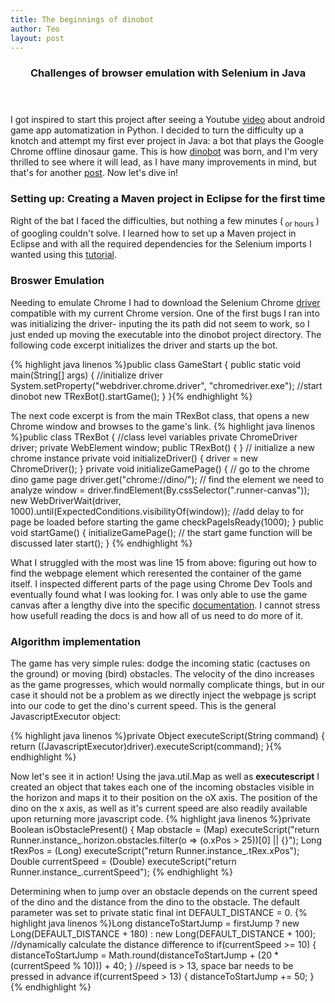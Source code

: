 ```yaml
---
title: The beginnings of dinobot
author: Teo
layout: post
---
```

<header> <h3> Challenges of browser emulation with Selenium in Java </h3> </header>
<p> I got inspired to start this project after seeing a Youtube <a href="https://www.youtube.com/watch?v=Du__JfXqsAs">video</a> about android game app automatization in Python. I decided to turn the difficulty up a knotch and attempt my first ever project in Java: a bot that plays the Google Chrome offline dinosaur game. This is how <a href="https://github.com/teopufulete/dinobot">dinobot</a> was born, and I'm very thrilled to see where it will lead, as I have many improvements in mind, but that's for another <a href="">post</a>. Now let's dive in! </p>

<h3>Setting up: Creating a Maven project in Eclipse for the first time</h3>
<p> Right of the bat I faced the difficulties, but nothing a few minutes (<sub> or hours </sub>) of googling couldn't solve. I learned how to set up a Maven project in Eclipse and with all the required dependencies for the Selenium imports I wanted using this <a href="https://www.techbeamers.com/create-selenium-webdriver-maven-project/">tutorial</a>. </p>

<h3>Broswer Emulation</h3>
<p> Needing to emulate Chrome I had to download the Selenium Chrome <a href="
https://chromedriver.chromium.org/downloads">driver</a> compatible with my current Chrome version. One of the first bugs I ran into was initializing the driver- inputing the its path did not seem to work, so I just ended up moving the executable into the dinobot project directory. The following code excerpt initializes the driver and starts up the bot. </p>
{% highlight java linenos %}public class GameStart {
	public static void main(String[] args) {
        //initialize driver
        System.setProperty("webdriver.chrome.driver", "chromedriver.exe");
        //start dinobot
        new TRexBot().startGame();
    }
}{% endhighlight %}

<p> The next code excerpt is from the main TRexBot class, that opens a new Chrome window and browses to the game's link.
{% highlight java linenos %}public class TRexBot {
  //class level variables 
	private ChromeDriver driver;
	private WebElement window;
    public TRexBot() {
    }
    // initialize a new chrome instance
    private void initializeDriver() {
    	driver =  new ChromeDriver();
    }
    private void initializeGamePage() {
      // go to the chrome dino game page
      driver.get("chrome://dino/");
      // find the element we need to analyze
      window = driver.findElement(By.cssSelector(".runner-canvas"));
      new WebDriverWait(driver, 1000).until(ExpectedConditions.visibilityOf(window));
	//add delay to for page be loaded before starting the game 
       checkPageIsReady(1000);
    }
    public void startGame() {
        initializeGamePage();
        // the start game function will be discussed later
        start();
    }
    {% endhighlight %}</p>

<p><span class="image left"><img src="{{'assets/images/dino.png' | relative_url }}" alt="" /></span>What I struggled with the most was line 15 from above: figuring out how to find the webpage element which reresented the container of the game itself. I inspected different parts of the page using Chrome Dev Tools and eventually found what I was looking for. I was only able to use the game canvas after a lengthy dive into the specific <a href="
https://www.selenium.dev/documentation/en/getting_started_with_webdriver/locating_elements/">documentation</a>. I cannot stress how usefull reading the docs is and how all of us need to do more of it. </p>
<p></p>
<p></p>

<h3>Algorithm implementation</h3>
<p> The game has very simple rules: dodge the incoming static (cactuses on the ground) or moving (bird) obstacles. The velocity of the dino increases as the game progresses, which would normally complicate things, but in our case it should not be a problem as we directly inject the webpage js script into our code to get the dino's current speed. This is the general JavascriptExecutor object: 

{% highlight java linenos %}private Object executeScript(String command) {
		return ((JavascriptExecutor)driver).executeScript(command);
		}{% endhighlight %}</p>

<p> Now let's see it in action! Using the java.util.Map as well as <b>executescript</b> I created an object that takes each one of the incoming obstacles visible in the horizon and maps it to their position on the oX axis. The position of the dino on the x axis, as well as it's current speed are also readily available upon returning more javascript code.
{% highlight java linenos %}private Boolean isObstaclePresent() {
        Map<String, Long> obstacle = (Map<String, Long>) executeScript("return Runner.instance_.horizon.obstacles.filter(o => (o.xPos > 25))[0] || {}");
        Long tRexPos = (Long) executeScript("return Runner.instance_.tRex.xPos");
        Double currentSpeed = (Double) executeScript("return Runner.instance_.currentSpeed");
	{% endhighlight %}</p>
	
<p> Determining when to jump over an obstacle depends on the current speed of the dino and the distance from the dino to the obstacle. The default parameter was set to private static final int DEFAULT_DISTANCE = 0.
{% highlight java linenos %}Long distanceToStartJump = firstJump ? new Long(DEFAULT_DISTANCE + 180) : new Long(DEFAULT_DISTANCE + 100);
        //dynamically calculate the distance difference to 
        if(currentSpeed >= 10) {
            distanceToStartJump = Math.round(distanceToStartJump + (20 * (currentSpeed % 10))) + 40;
        }
        //speed is > 13, space bar needs to be pressed in advance
        if(currentSpeed > 13) {
            distanceToStartJump += 50;
        }{% endhighlight %}</p>
